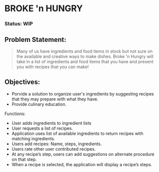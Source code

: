 # BROKE 'n HUNGRY
### Status: WIP

## Problem Statement: 
>Many of us have ingredients and food items in stock but not sure on the available and creative ways to make dishes. 
>Broke 'n Hungry will take in a list of ingredients and food items that you have and present you with recipes that you can make!

## Objectives:
- Porvide a solution to organize user's ingredients by suggesting recipes that they may prepare with what they have.
- Provide culinary education. 

Functions:
- User adds ingredients to ingredient lists
- User requests a list of recipes. 
- Application uses list of available ingredients to return recipes with matching ingredients.
- Users add recipes: Name, steps, ingredients. 
- Users rate other user contributed recipes. 
- At any recipe’s step, users can add suggestions on alternate procedure on that step. 
- When a recipe is selected, the application will display a recipe’s steps. 

